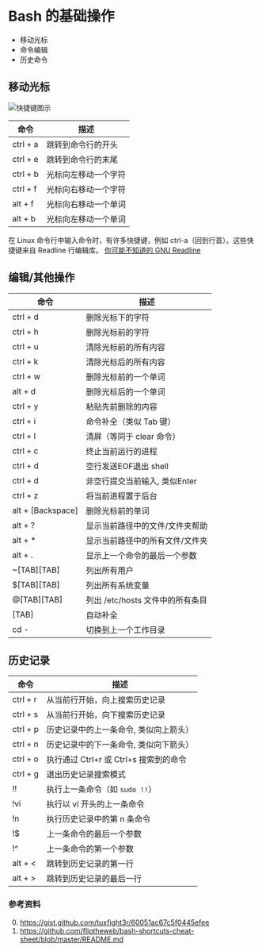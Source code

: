 # Bash 的基础操作
- 移动光标
- 命令编辑
- 历史命令

## 移动光标

![快捷键图示](https://raw.githubusercontent.com/fliptheweb/bash-shortcuts-cheat-sheet/master/moving_cli.png)

| 命令      | 描述                                |
|-----------|-------------------------------------|
| ctrl + a  | 跳转到命令行的开头                  |
| ctrl + e  | 跳转到命令行的末尾                  |
| ctrl + b  | 光标向左移动一个字符                |
| ctrl + f  | 光标向右移动一个字符                |
| alt + f   | 光标向右移动一个单词                |
| alt + b   | 光标向左移动一个单词                |

在 Linux 命令行中输入命令时，有许多快捷键，例如 ctrl-a（回到行首）。这些快捷键来自 Readline 行编辑库。
[你可能不知道的 GNU Readline](https://twobithistory.org/2019/08/22/readline.html)

## 编辑/其他操作

| 命令              | 描述                                |
|-------------------|------------------------------------ |
| ctrl + d          | 删除光标下的字符                    |
| ctrl + h          | 删除光标前的字符                    |
| ctrl + u          | 清除光标前的所有内容                |
| ctrl + k          | 清除光标后的所有内容                |
| ctrl + w          | 删除光标前的一个单词                |
| alt + d           | 删除光标后的一个单词                |
| ctrl + y          | 粘贴先前删除的内容                  |
| ctrl + i          | 命令补全（类似 Tab 键）             |
| ctrl + l          | 清屏（等同于 clear 命令）           |
| ctrl + c          | 终止当前运行的进程                  |
| ctrl + d          | 空行发送EOF退出 shell               |
| ctrl + d          | 非空行提交当前输入, 类似Enter       |
| ctrl + z          | 将当前进程置于后台                  |
| alt + [Backspace] | 删除光标前的单词                    |
| alt + ?           | 显示当前路径中的文件/文件夹帮助     |
| alt + *           | 显示当前路径中的所有文件/文件夹     |
| alt + .           | 显示上一个命令的最后一个参数        |
| ~[TAB][TAB]       | 列出所有用户                        |
| $[TAB][TAB]       | 列出所有系统变量                    |
| @[TAB][TAB]       | 列出 /etc/hosts 文件中的所有条目    |
| [TAB]             | 自动补全                            |
| cd -              | 切换到上一个工作目录                |

## 历史记录

| 命令              | 描述                                  |
|-------------------|---------------------------------------|
| ctrl + r          | 从当前行开始，向上搜索历史记录        |
| ctrl + s          | 从当前行开始，向下搜索历史记录        |
| ctrl + p          | 历史记录中的上一条命令, 类似向上箭头）|
| ctrl + n          | 历史记录中的下一条命令, 类似向下箭头）|
| ctrl + o          | 执行通过 Ctrl+r 或 Ctrl+s 搜索到的命令|
| ctrl + g          | 退出历史记录搜索模式                  |
| !!                | 执行上一条命令（如 `sudo !!`）        |
| !vi               | 执行以 vi 开头的上一条命令            |
| !n                | 执行历史记录中的第 n 条命令           |
| !$                | 上一条命令的最后一个参数              |
| !^                | 上一条命令的第一个参数                |
| alt + <           | 跳转到历史记录的第一行                |
| alt + >           | 跳转到历史记录的最后一行              |

### 参考资料
0. https://gist.github.com/tuxfight3r/60051ac67c5f0445efee
1. https://github.com/fliptheweb/bash-shortcuts-cheat-sheet/blob/master/README.md

